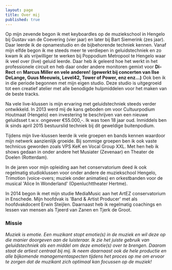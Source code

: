 ```yaml
---
layout: page
title: Over mij
published: true
---
```






Op mijn zevende begon ik met keyboardles op de muziekschool in Hengelo bij Gustav van de Coevering (vier jaar) en later bij Bart Siemerink (zes jaar). Daar leerde ik de opnamestudio en de bijbehorende techniek kennen. Vanaf mijn elfde begon ik me steeds meer te verdiepen in geluidstechniek en zo kwam ik als vrijwilliger te werken bij Poppodium Metropool te Hengelo waar ik veel over (live) geluid leerde. Daar heb ik geleerd hoe het werkt in het professionele circuit en heb daar onder andere monitoren gemixt voor **Di-Rect** en **Marcus Miller en vele anderen!** **(gewerkt bij concerten van Ilse DeLange, Guus Meeuwis, Level42, Tower of Power, enz enz...)**
Ook ben ik in die periode begonnen met mijn eigen studio. Deze studio is uitgegroeid tot een creatief atelier met alle benodigde hulpmiddelen voor het maken van de beste tracks. 

Na vele live-klussen is mijn ervaring met geluidstechniek steeds verder ontwikkeld. In 2013 werd mij de kans geboden om voor Cultuurpodium Houtmaat (Hengelo) een investering te beschrijven van een nieuwe geluidsset t.w.v. ongeveer €55.000,-. Ik was toen 18 jaar oud. Inmiddels ben ik sinds april 2015 bestuurslid techniek bij dit geweldige buitenpodium.

Tijdens mijn live-klussen leerde ik vele groepen en bands kennen waardoor mijn netwerk aanzienlijk groeide. Bij sommige groepen ben ik ook vaste technicus geworden zoals VPS KeK en Vocal Group XXL. Met hen heb ik shows gedaan in onder andere het Musiater (Zevenaar) en Theater de Doelen (Rotterdam).

In de jaren voor mijn opleiding aan het conservatorium deed ik ook regelmatig studioklussen voor onder andere de muziekschool Hengelo, Trimotion (voice-overs; muziek onder animaties) en orkestbanden voor de musical 'Alice In Wonderland' (Openluchttheater Hertme).

In 2014 begon ik met mijn studie MediaMusic aan het ArtEZ conservatorium in Enschede. Mijn hoofdvak is 'Band & Artist Producer' met als hoofdvakdocent Erwin Steijlen. Daarnaast heb ik regelmatig coachings en lessen van mensen als Tjeerd van Zanen en Tjerk de Groot.


### Missie  
_Muziek is emotie. Een muzikant stopt emotie(s) in de muziek en wil deze op die manier doorgeven aan de luisteraar. Ik zie het juiste gebruik van geluidstechniek als een middel om deze emotie(s) over te brengen. Daarom staat de artiest centraal bij mij. Ik neem daarnaast ook de hele productie en alle bijkomende managementaspecten tijdens het proces op me om ervoor te zorgen dat de muzikant zich optimaal kan focussen op de muziek!_
